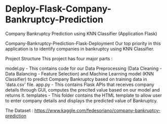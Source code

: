 # Deploy-Flask-Company-Bankruptcy-Prediction
Company Bankruptcy Prediction using KNN Classifier (Application Flask)

Company-Bankruptcy-Prediction-Flask-Deployment
Our top priority in this application is to identify companies in bankruptcy using KNN Classifier.

Project Structure
This project has four major parts :

model.py - This contains code for our Data Preprocessing (Data Cleaning - Data Balancing - Feature Selection) and Machine Learning model (KNN Classifier) to predict Company Bankruptcy based on training data in 'data.csv' file. 
app.py - This contains Flask APIs that receives company details through GUI, computes the precited value based on our model and returns it.
templates - This folder contains the HTML template to allow user to enter company details and displays the predicted value of Bankruptcy.

The Dataset :  https://www.kaggle.com/fedesoriano/company-bankruptcy-prediction  
